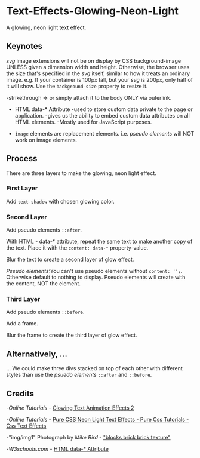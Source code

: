 # Text-Effects-Glowing-Neon-Light

A glowing, neon light text effect.

## Keynotes

_svg_ image extensions will not be on display by CSS background-image UNLESS given a dimension width and height. Otherwise, the browser uses the size that's specified in the _svg_ itself, similar to how it treats an ordinary image. e.g. If your container is 100px tall, but your _svg_ is 200px, only half of it will show. Use the `background-size` property to resize it.

-strikethrough => or simply attach it to the body ONLY via outerlink.

* HTML data-* Attribute
-used to store custom data private to the page or application.
-gives us the ability to embed custom data attributes on all HTML elements.
-Mostly used for JavaScript purposes.

* `image` elements are replacement elements. i.e. _pseudo elements_ will NOT work on image elements.

## Process

There are three layers to make the glowing, neon light effect.

### First Layer

Add `text-shadow` with chosen glowing color.

### Second Layer

Add pseudo elements `::after`.

With HTML - data-* attribute, repeat the same text to make another copy of the text. Place it with the `content: data-*` property-value.

Blur the text to create a second layer of glow effect.

_Pseudo elements_:You can't use pseudo elements without `content: '';`. Otherwise default to nothing to display. Pseudo elements will create with the content, NOT the element.

### Third Layer

Add pseudo elements `::before`.

Add a frame.

Blur the frame to create the third layer of glow effect.

## Alternatively, ...

... We could make three divs stacked on top of each other with different styles than use the _psuedo elements_ `::after` and `::before`.

## Credits

-_Online Tutorials_ - [Glowing Text Animation Effects 2](https://youtu.be/1B3FgFXn274)

-_Online Tutorials_ - [Pure CSS Neon Light Text Effects - Pure Css Tutorials - Css Text Effects](https://youtu.be/0ltdZ8CrqG8)

-"img/img1" Photograph by _Mike Bird_ - ["blocks brick brick texture"](https://www.pexels.com/photo/landscape-photography-of-orange-brick-wall-189451/)

-_W3schools.com_ - [HTML data-* Attribute](https://www.w3schools.com/tags/att_data-.asp)
